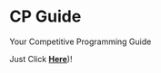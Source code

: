 # CP Guide
Your Competitive Programming Guide

Just Click **<a href="http://cp-guide.github.io" target="_blank">Here</a>**)!
